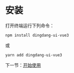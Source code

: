 # 安装

打开终端运行下列命令：

```
npm install dingdang-ui-vue3
```

或

```
yarn add dingdang-ui-vue3
```

下一节：[开始使用](#/doc/get-started)